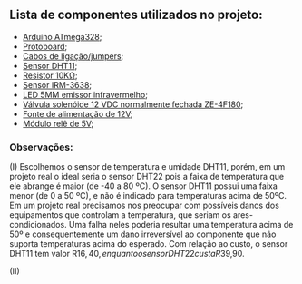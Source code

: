 ## Lista de componentes utilizados no projeto:

- [Arduíno ATmega328]();
- [Protoboard]();
- [Cabos de ligação/jumpers]();
- [Sensor DHT11](https://github.com/juuhnicolette/ea075/blob/65f5fa74a7536e2b79bdfab2bf62828c2832df3b/2022.2/Estufa%20Inteligente/datasheets/DHT11-Technical-Data-Sheet-Translated-Version-1143054.pdf);
- [Resistor 10KΩ](https://github.com/juuhnicolette/ea075/blob/65f5fa74a7536e2b79bdfab2bf62828c2832df3b/2022.2/Estufa%20Inteligente/datasheets/resistor10K.pdf);
- [Sensor IRM-3638](https://github.com/juuhnicolette/ea075/blob/65f5fa74a7536e2b79bdfab2bf62828c2832df3b/2022.2/Estufa%20Inteligente/datasheets/IRM-3638.pdf);
- [LED 5MM emissor infravermelho](https://github.com/juuhnicolette/ea075/blob/65f5fa74a7536e2b79bdfab2bf62828c2832df3b/2022.2/Estufa%20Inteligente/datasheets/LedIR.pdf);
- [Válvula solenóide 12 VDC normalmente fechada ZE-4F180](https://github.com/juuhnicolette/ea075/blob/65f5fa74a7536e2b79bdfab2bf62828c2832df3b/2022.2/Estufa%20Inteligente/datasheets/ZE4F18012Vwatersolenoidvalve.pdf);
- [Fonte de alimentação de 12V]();
- [Módulo relê de 5V]();

### Observações:
(I) Escolhemos o sensor de temperatura e umidade DHT11, porém, em um projeto real o ideal seria o sensor DHT22 pois a faixa de temperatura que ele abrange é maior (de -40 a 80 ºC). O sensor DHT11 possui uma faixa menor (de 0 a 50 ºC), e não é indicado para temperaturas acima de 50ºC. Em um projeto real precisamos nos preocupar com possíveis danos dos equipamentos que controlam a temperatura, que seriam os ares-condicionados. Uma falha neles poderia resultar uma temperatura acima de 50º e consequentemente um dano irreversível ao componente que não suporta temperaturas acima do esperado. Com relação ao custo, o sensor DHT11 tem valor R$16,40, enquanto o sensor DHT22 custa R$39,90.

(II)


